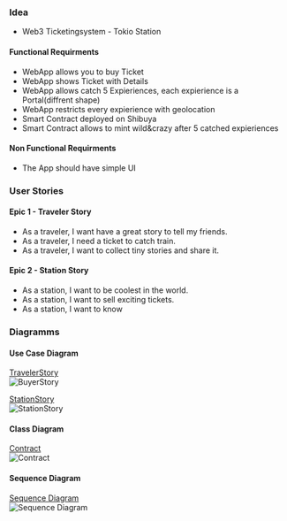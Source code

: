 ### Idea

- Web3 Ticketingsystem - Tokio Station

#### Functional Requirments

- WebApp allows you to buy Ticket
- WebApp shows Ticket with Details
- WebApp allows catch 5 Expieriences, each expierience is a Portal(diffrent shape)
- WebApp restricts every expierience with geolocation
- Smart Contract deployed on Shibuya
- Smart Contract allows to mint wild&crazy after 5 catched expieriences

#### Non Functional Requirments

- The App should have simple UI

### User Stories

#### Epic 1 - Traveler Story

- As a traveler, I want have a great story to tell my friends.
- As a traveler, I need a ticket to catch train.
- As a traveler, I want to collect tiny stories and share it.

#### Epic 2 - Station Story

- As a station, I want to be coolest in the world.
- As a station, I want to sell exciting tickets.
- As a station, I want to know

### Diagramms

#### Use Case Diagram

[TravelerStory](https://www.plantuml.com/plantuml/png/NOr12i9034NtEKNSrKKHRz2D9z0BZDEl4qWx9PCAlRqZIA6pISXx_FoXU31V9wMJ9qpWHOFCf7WvUsQJTt8UnH1Tyamkhk3R8f6lt3C_B7oWiBjdsuX2h7k7JDGvLBbKAYXdwWfGPmmUqoLcLKIlztFTVYu5gvRsUDzpap-e0ZJayBTnjQCX_xu1yxXE-WK0)  
![BuyerStory](https://www.plantuml.com/plantuml/png/NOr12i9034NtEKNSrKKHRz2D9z0BZDEl4qWx9PCAlRqZIA6pISXx_FoXU31V9wMJ9qpWHOFCf7WvUsQJTt8UnH1Tyamkhk3R8f6lt3C_B7oWiBjdsuX2h7k7JDGvLBbKAYXdwWfGPmmUqoLcLKIlztFTVYu5gvRsUDzpap-e0ZJayBTnjQCX_xu1yxXE-WK0)

[StationStory](https://www.plantuml.com/plantuml/png/LO-n3S9034LxJ_7faY856wHXWanmN0mvuPoZYn5Y2GegEkYOWBqOWOi4qb7vwLdFajlPNBBZABIoWKV692v44juPJ972VZ3q8R6te94ic30sK_1Oem4wSullJDEPoFayVuwesZAygk1zlrrggcQMXQ-lp8UefypFHqtq3T0q-4_AJL6NkZpKSkpp9ny0)  
![StationStory](https://www.plantuml.com/plantuml/png/LO-n3S9034LxJ_7faY856wHXWanmN0mvuPoZYn5Y2GegEkYOWBqOWOi4qb7vwLdFajlPNBBZABIoWKV692v44juPJ972VZ3q8R6te94ic30sK_1Oem4wSullJDEPoFayVuwesZAygk1zlrrggcQMXQ-lp8UefypFHqtq3T0q-4_AJL6NkZpKSkpp9ny0)

#### Class Diagram

[Contract](https://www.plantuml.com/plantuml/png/NOz1IWKn343tEKNTpQStwEg32o_WJgHqqgZ1j1sQT70KxsuH1yNjomilkQgbRgC8tDWB5NAR9AvWR4B1tRPgFQ4vG4cgxfxnbUokVO2djusfCrKaZRmzQN1gdUlpmoDuLXsKaz49__dOH0YDSd1hQp9NmF-m-5TSU1frb9Nw9RYzSGQ_ZYFQzntBoMOlxaau_vB2rIBsz7v4d8Lpi5pW4wvKy_pu2m00)  
![Contract](https://www.plantuml.com/plantuml/png/NOz1IWKn343tEKNTpQStwEg32o_WJgHqqgZ1j1sQT70KxsuH1yNjomilkQgbRgC8tDWB5NAR9AvWR4B1tRPgFQ4vG4cgxfxnbUokVO2djusfCrKaZRmzQN1gdUlpmoDuLXsKaz49__dOH0YDSd1hQp9NmF-m-5TSU1frb9Nw9RYzSGQ_ZYFQzntBoMOlxaau_vB2rIBsz7v4d8Lpi5pW4wvKy_pu2m00)

#### Sequence Diagram

[Sequence Diagram](https://www.plantuml.com/plantuml/png/hLFDZjCm4BxdAOOBN807w87TgWYf5quh8OvUUxgrEXu7puGIdXvlNDDOIiA5Msj_y_ryupoAcgH3eEwDdZ4Wz6GyTtq-zDRtXXKqcPz8c9h3FAO-ji0hFk_xleM5_ESGENDOxRfA1Hy-tT0xiEJjHU1v6E4f_qBjoat6jECx29xrdo3oeiYlhbcCdKpUiTN03ZYgFutm5kGShm8ErNYIHOT6Bd2A2V1Nxp5vP8i2aO6YdKg0VLMOnpfZZbKnonwAz8nsFPMDH6YryV2_Ec2yLdvqhS927sKD0ZQPt-CXHlhwvMazlp-18MghCmdlUciXDcMQ4f6TGBwjksn7bYCa_36WQ1vuDKEUBnlSCz3jsS-fZky2s2psi9x4o6LASuW3wnnMs7Rm7UKz1CDZ2Rqay-qSf-B227OGZG7Jjg1EtmaOvnAAe7GDvavTKbRuEPB3T9zQSbjQBaZfbin-zWwE894gxyPRFGfK1b5FT2D-MFSxuWRTFY6yeAhdbwezbOfkct5nBN6OEg-byDyuO6OoXVvZzuZiXa1_0000)  
![Sequence Diagram](http://www.plantuml.com/plantuml/png/hLFDZjCm4BxdAOOBN807w87TgWYf5quh8OvUUxgrEXu7puGIdXvlNDDOIiA5Msj_y_ryupoAcgH3eEwDdZ4Wz6GyTtq-zDRtXXKqcPz8c9h3FAO-ji0hFk_xleM5_ESGENDOxRfA1Hy-tT0xiEJjHU1v6E4f_qBjoat6jECx29xrdo3oeiYlhbcCdKpUiTN03ZYgFutm5kGShm8ErNYIHOT6Bd2A2V1Nxp5vP8i2aO6YdKg0VLMOnpfZZbKnonwAz8nsFPMDH6YryV2_Ec2yLdvqhS927sKD0ZQPt-CXHlhwvMazlp-18MghCmdlUciXDcMQ4f6TGBwjksn7bYCa_36WQ1vuDKEUBnlSCz3jsS-fZky2s2psi9x4o6LASuW3wnnMs7Rm7UKz1CDZ2Rqay-qSf-B227OGZG7Jjg1EtmaOvnAAe7GDvavTKbRuEPB3T9zQSbjQBaZfbin-zWwE894gxyPRFGfK1b5FT2D-MFSxuWRTFY6yeAhdbwezbOfkct5nBN6OEg-byDyuO6OoXVvZzuZiXa1_0000)
